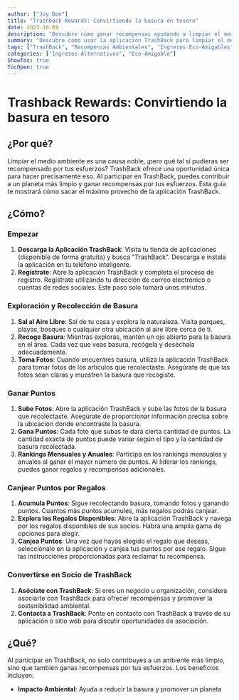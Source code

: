 ```yaml
---
author: ["Joy Doe"]
title: "Trashback Rewards: Convirtiendo la basura en tesoro"
date: 2023-10-09
description: "Descubre cómo ganar recompensas ayudando a limpiar el medio ambiente con la aplicación TrashBack."
summary: "Descubre cómo usar la aplicación TrashBack para limpiar el medio ambiente y ganar recompensas. Esta guía cubre cómo comenzar, recolectar basura, ganar puntos y canjearlos por regalos."
tags: ["TrashBack", "Recompensas Ambientales", "Ingresos Eco-Amigables", "Vida Sostenible"]
categories: ["Ingresos Alternativos", "Eco-Amigable"]
ShowToc: true
TocOpen: true
---
```


# Trashback Rewards: Convirtiendo la basura en tesoro

## ¿Por qué?

Limpiar el medio ambiente es una causa noble, ¡pero qué tal si pudieras ser recompensado por tus esfuerzos? TrashBack ofrece una oportunidad única para hacer precisamente eso. Al participar en TrashBack, puedes contribuir a un planeta más limpio y ganar recompensas por tus esfuerzos. Esta guía te mostrará cómo sacar el máximo provecho de la aplicación TrashBack.

## ¿Cómo?

### Empezar

1. **Descarga la Aplicación TrashBack**: Visita tu tienda de aplicaciones (disponible de forma gratuita) y busca "TrashBack". Descarga e instala la aplicación en tu teléfono inteligente.
2. **Regístrate**: Abre la aplicación TrashBack y completa el proceso de registro. Regístrate utilizando tu dirección de correo electrónico o cuentas de redes sociales. Este paso solo tomará unos minutos.

### Exploración y Recolección de Basura

1. **Sal al Aire Libre**: Sal de tu casa y explora la naturaleza. Visita parques, playas, bosques o cualquier otra ubicación al aire libre cerca de ti.
2. **Recoge Basura**: Mientras exploras, mantén un ojo abierto para la basura en el área. Cada vez que veas basura, recógela y deséchala adecuadamente.
3. **Toma Fotos**: Cuando encuentres basura, utiliza la aplicación TrashBack para tomar fotos de los artículos que recolectaste. Asegúrate de que las fotos sean claras y muestren la basura que recogiste.

### Ganar Puntos

1. **Sube Fotos**: Abre la aplicación TrashBack y sube las fotos de la basura que recolectaste. Asegúrate de proporcionar información precisa sobre la ubicación donde encontraste la basura.
2. **Gana Puntos**: Cada foto que subas te dará cierta cantidad de puntos. La cantidad exacta de puntos puede variar según el tipo y la cantidad de basura recolectada.
3. **Rankings Mensuales y Anuales**: Participa en los rankings mensuales y anuales al ganar el mayor número de puntos. Al liderar los rankings, puedes ganar regalos y recompensas adicionales.

### Canjear Puntos por Regalos

1. **Acumula Puntos**: Sigue recolectando basura, tomando fotos y ganando puntos. Cuantos más puntos acumules, más regalos podrás canjear.
2. **Explora los Regalos Disponibles**: Abre la aplicación TrashBack y navega por los regalos disponibles de sus socios. Habrá una amplia gama de opciones para elegir.
3. **Canjea Puntos**: Una vez que hayas elegido el regalo que deseas, selecciónalo en la aplicación y canjea tus puntos por ese regalo. Sigue las instrucciones proporcionadas para reclamar tu recompensa.

### Convertirse en Socio de TrashBack

1. **Asóciate con TrashBack**: Si eres un negocio u organización, considera asociarte con TrashBack para ofrecer recompensas y promover la sostenibilidad ambiental.
2. **Contacta a TrashBack**: Ponte en contacto con TrashBack a través de su aplicación o sitio web para discutir oportunidades de asociación.

## ¿Qué?

Al participar en TrashBack, no solo contribuyes a un ambiente más limpio, sino que también ganas recompensas por tus esfuerzos. Los beneficios incluyen:

- **Impacto Ambiental**: Ayuda a reducir la basura y promover un planeta